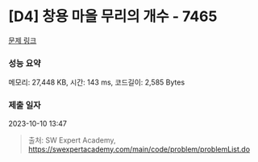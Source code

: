 # [D4] 창용 마을 무리의 개수 - 7465 

[문제 링크](https://swexpertacademy.com/main/code/problem/problemDetail.do?contestProbId=AWngfZVa9XwDFAQU) 

### 성능 요약

메모리: 27,448 KB, 시간: 143 ms, 코드길이: 2,585 Bytes

### 제출 일자

2023-10-10 13:47



> 출처: SW Expert Academy, https://swexpertacademy.com/main/code/problem/problemList.do
